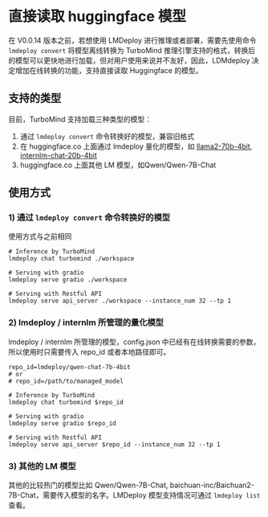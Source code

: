 # 直接读取 huggingface 模型

在 V0.0.14 版本之前，若想使用 LMDeploy 进行推理或者部署，需要先使用命令 `lmdeploy convert` 将模型离线转换为 TurboMind 推理引擎支持的格式，转换后的模型可以更快地进行加载，但对用户使用来说并不友好，因此，LDMdeploy 决定增加在线转换的功能，支持直接读取 Huggingface 的模型。

## 支持的类型

目前，TurboMind 支持加载三种类型的模型：

1. 通过 `lmdeploy convert` 命令转换好的模型，兼容旧格式
2. 在 huggingface.co 上面通过 lmdeploy 量化的模型，如 [llama2-70b-4bit](https://huggingface.co/lmdeploy/llama2-chat-70b-4bit), [internlm-chat-20b-4bit](https://huggingface.co/internlm/internlm-chat-20b-4bit)
3. huggingface.co 上面其他 LM 模型，如Qwen/Qwen-7B-Chat

## 使用方式

### 1) 通过 `lmdeploy convert` 命令转换好的模型

使用方式与之前相同

```
# Inference by TurboMind
lmdeploy chat turbomind ./workspace

# Serving with gradio
lmdeploy serve gradio ./workspace

# Serving with Restful API
lmdeploy serve api_server ./workspace --instance_num 32 --tp 1
```

### 2) lmdeploy / internlm 所管理的量化模型

lmdeploy / internlm 所管理的模型，config.json 中已经有在线转换需要的参数，所以使用时只需要传入 repo_id 或者本地路径即可。

```
repo_id=lmdeploy/qwen-chat-7b-4bit
# or
# repo_id=/path/to/managed_model

# Inference by TurboMind
lmdeploy chat turbomind $repo_id

# Serving with gradio
lmdeploy serve gradio $repo_id

# Serving with Restful API
lmdeploy serve api_server $repo_id --instance_num 32 --tp 1
```

### 3) 其他的 LM 模型

其他的比较热门的模型比如 Qwen/Qwen-7B-Chat, baichuan-inc/Baichuan2-7B-Chat，需要传入模型的名字。LMDeploy 模型支持情况可通过 `lmdeploy list` 查看。
